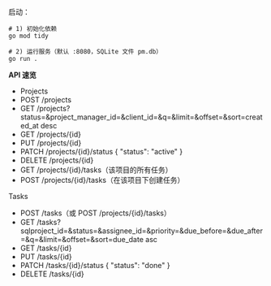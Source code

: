 启动：
```
# 1) 初始化依赖
go mod tidy

# 2) 运行服务（默认 :8080，SQLite 文件 pm.db）
go run .
```

**API 速览**
- Projects
- POST /projects
- GET /projects?status=&project_manager_id=&client_id=&q=&limit=&offset=&sort=created_at desc
- GET /projects/{id}
- PUT /projects/{id}
- PATCH /projects/{id}/status { "status": "active" }
- DELETE /projects/{id}
- GET /projects/{id}/tasks（该项目的所有任务）
- POST /projects/{id}/tasks（在该项目下创建任务）

Tasks
- POST /tasks（或 POST /projects/{id}/tasks）
- GET /tasks?sqlproject_id=&status=&assignee_id=&priority=&due_before=&due_after=&q=&limit=&offset=&sort=due_date asc
- GET /tasks/{id}
- PUT /tasks/{id}
- PATCH /tasks/{id}/status { "status": "done" }
- DELETE /tasks/{id}
